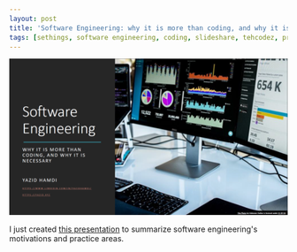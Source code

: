 ```yaml
---
layout: post
title: 'Software Engineering: why it is more than coding, and why it is necessary'
tags: [sethings, software engineering, coding, slideshare, tehcodez, projects, SE]
---
```

![](/assets/img/SEPresentation/slide.png)

I just created [this presentation](https://www.slideshare.net/YazidHAMDI1/software-engineering-why-it-is-more-than-coding-and-why-it-is-necessary) to summarize software engineering's motivations and practice areas.